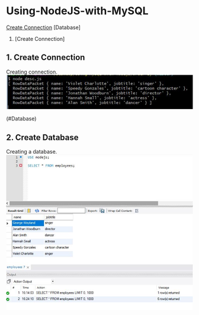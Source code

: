 # Using-NodeJS-with-MySQL

[Create Connection](#connection)
[Database]
1. [Create Connection]
## 1. Create Connection

Creating connection.<br>
![connection](Screenshots/desc.JPG)

(#Database)
## 2. Create Database

Creating a database.<br>
![createdatabase](Screenshots/insert_many_records.JPG)
